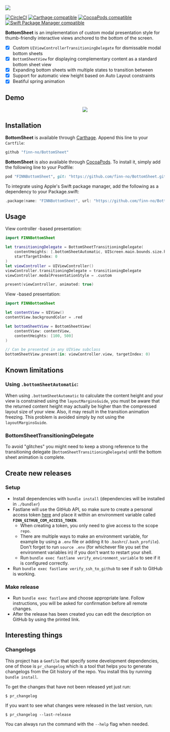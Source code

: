 <img src="/GitHub/bottom-sheet-banner.png">

[![CircleCI](https://img.shields.io/circleci/project/github/finn-no/BottomSheet/master.svg)](https://circleci.com/gh/finn-no/BottomSheet/tree/master)
[![Carthage compatible](https://img.shields.io/badge/Carthage-compatible-4BC51D.svg?style=flat)](https://github.com/Carthage/Carthage)
[![CocoaPods compatible](https://img.shields.io/cocoapods/v/FINNBottomSheet.svg)](https://cocoapods.org/pods/FINNBottomSheet)
[![Swift Package Manager compatible](https://img.shields.io/badge/Swift%20Package%20Manager-compatible-brightgreen.svg)](https://github.com/apple/swift-package-manager)

**BottomSheet** is an implementation of custom modal presentation style for thumb-friendly interactive views anchored to the bottom of the screen.

- [x] Custom `UIViewControllerTransitioningDelegate` for dismissable modal bottom sheets
- [x] `BottomSheetView` for displaying complementary content as a standard bottom sheet view
- [x] Expanding bottom sheets with multiple states to transition between
- [x] Support for automatic view height based on Auto Layout constraints
- [x] Beatiful spring animation

## Demo

<p align="center">
  <img src="/GitHub/demo.gif"/>
</p>

## Installation

**BottomSheet** is available through [Carthage](https://github.com/Carthage/Carthage). Append this line to your `Cartfile`:

```ruby
github "finn-no/BottomSheet"
```

**BottomSheet** is also available through [CocoaPods](http://cocoapods.org). To install it, simply add the following line to your Podfile:

```ruby
pod "FINNBottomSheet", git: "https://github.com/finn-no/BottomSheet.git"
```

To integrate using Apple's Swift package manager, add the following as a dependency to your Package.swift:

```swift
.package(name: "FINNBottomSheet", url: "https://github.com/finn-no/BottomSheet.git", .upToNextMajor(from: "1.0.0"))
```

## Usage

View controller -based presentation:

```swift
import FINNBottomSheet

let transitioningDelegate = BottomSheetTransitioningDelegate(
    contentHeights: [.bottomSheetAutomatic, UIScreen.main.bounds.size.height - 200],
    startTargetIndex: 0
)
let viewController = UIViewController()
viewController.transitioningDelegate = transitioningDelegate
viewController.modalPresentationStyle = .custom

present(viewController, animated: true)
```

View -based presentation:

```swift
import FINNBottomSheet

let contentView = UIView()
contentView.backgroundColor = .red

let bottomSheetView = BottomSheetView(
    contentView: contentView,
    contentHeights: [100, 500]
)

// Can be presented in any UIView subclass
bottomSheetView.present(in: viewController.view, targetIndex: 0)
```

## Known limitations

### Using `.bottomSheetAutomatic`:

When using `.bottomSheetAutomatic` to calculate the content height and your view is constrained using the `layoutMarginsGuide`, you must be aware that the returned content height may actually be higher than the compressed layout size of your view. Also, it may result in the transition animation freezing. This problem is avoided simply by not using the `layoutMarginsGuide`.

### BottomSheetTransitioningDelegate

To avoid "glitches" you might need to keep a strong reference to the transitioning delegate (`BottomSheetTransitioningDelegate`) until the bottom sheet animation is complete.

## Create new releases

### Setup
- Install dependencies with `bundle install` (dependencies will be installed in `./bundler`)
- Fastlane will use the GitHub API, so make sure to create a personal access token [here](https://github.com/settings/tokens) and place it within an environment variable called **`FINN_GITHUB_COM_ACCESS_TOKEN`**.
  - When creating a token, you only need to give access to the scope `repo`.
  - There are multiple ways to make an environment variable, for example by using a `.env` file or adding it to `.bashrc`/`.bash_profile`). Don't forget to run `source .env` (for whichever file you set the environment variables in) if you don't want to restart your shell.
  - Run `bundle exec fastlane verify_environment_variable` to see if it is configured correctly.
- Run `bundle exec fastlane verify_ssh_to_github` to see if ssh to GitHub is working.

### Make release
- Run `bundle exec fastlane` and choose appropriate lane. Follow instructions, you will be asked for confirmation before all remote changes.
- After the release has been created you can edit the description on GitHub by using the printed link.

## Interesting things

### Changelogs

This project has a `Gemfile` that specify some development dependencies, one of those is `pr_changelog` which is a tool that helps you to generate changelogs from the Git history of the repo. You install this by running `bundle install`.

To get the changes that have not been released yet just run:

```
$ pr_changelog
```

If you want to see what changes were released in the last version, run:

```
$ pr_changelog --last-release
```

You can always run the command with the `--help` flag when needed.
